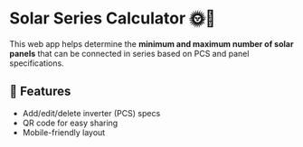 # Solar Series Calculator 🌞🔋

This web app helps determine the **minimum and maximum number of solar panels** that can be connected in series based on PCS and panel specifications.

## 🔧 Features
- Add/edit/delete inverter (PCS) specs
- QR code for easy sharing
- Mobile-friendly layout
